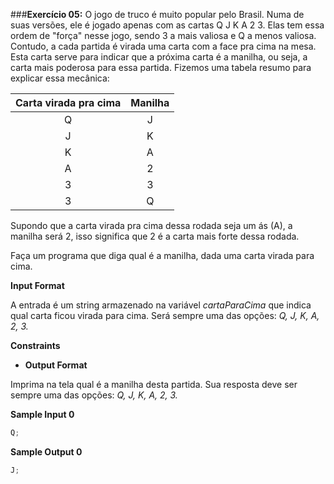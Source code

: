 ###**Exercício 05:**
O jogo de truco é muito popular pelo Brasil. Numa de suas versões, ele é jogado apenas com as cartas Q J K A 2 3. Elas tem essa ordem de "força" nesse jogo, sendo 3 a mais valiosa e Q a menos valiosa. Contudo, a cada partida é virada uma carta com a face pra cima na mesa. Esta carta serve para indicar que a próxima carta é a manilha, ou seja, a carta mais poderosa para essa partida. Fizemos uma tabela resumo para explicar essa mecânica:

| **Carta virada pra cima** | **Manilha** |
| :-----------------------: | :---------: |
|             Q             |      J      |
|             J             |      K      |
|             K             |      A      |
|             A             |      2      |
|             3             |      3      |
|             3             |      Q      |

Supondo que a carta virada pra cima dessa rodada seja um ás (A), a manilha será 2, isso significa que 2 é a carta mais forte dessa rodada.

Faça um programa que diga qual é a manilha, dada uma carta virada para cima.

**Input Format**

A entrada é um string armazenado na variável _cartaParaCima_ que indica qual carta ficou virada para cima. Será sempre uma das opções: _Q, J, K, A, 2, 3._

**Constraints**

-   **Output Format**

Imprima na tela qual é a manilha desta partida. Sua resposta deve ser sempre uma das opções: _Q, J, K, A, 2, 3._

**Sample Input 0**

```javascript
Q;
```

**Sample Output 0**

```javascript
J;
```
